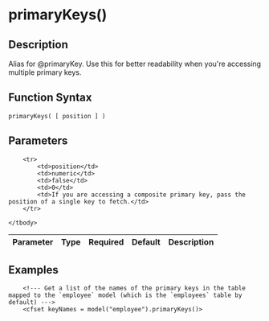 # primaryKeys()

## Description
Alias for @primaryKey. Use this for better readability when you're accessing multiple primary keys.

## Function Syntax
	primaryKeys( [ position ] )


## Parameters
<table>
	<thead>
		<tr>
			<th>Parameter</th>
			<th>Type</th>
			<th>Required</th>
			<th>Default</th>
			<th>Description</th>
		</tr>
	</thead>
	<tbody>
		
		<tr>
			<td>position</td>
			<td>numeric</td>
			<td>false</td>
			<td>0</td>
			<td>If you are accessing a composite primary key, pass the position of a single key to fetch.</td>
		</tr>
		
	</tbody>
</table>


## Examples
	
		<!--- Get a list of the names of the primary keys in the table mapped to the `employee` model (which is the `employees` table by default) --->
		<cfset keyNames = model("employee").primaryKeys()>
